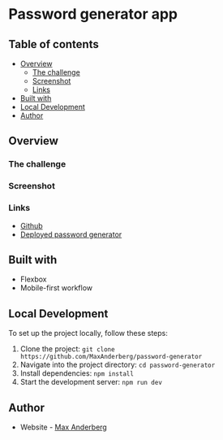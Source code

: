 # Password generator app




## Table of contents

- [Overview](#overview)
  - [The challenge](#the-challenge)
  - [Screenshot](#screenshot)
  - [Links](#links)
- [Built with](#built-with)
- [Local Development](#local-development)
- [Author](#author)

## Overview

### The challenge


### Screenshot

### Links

- [Github](https://github.com/MaxAnderberg/age-calculator)
- [Deployed password generator](TBA)

## Built with

- Flexbox
- Mobile-first workflow

## Local Development

To set up the project locally, follow these steps:

1. Clone the project: `git clone https://github.com/MaxAnderberg/password-generator`
2. Navigate into the project directory: `cd password-generator`
3. Install dependencies: `npm install`
4. Start the development server: `npm run dev`

## Author
- Website - [Max Anderberg](https://maxanderberg.se)



